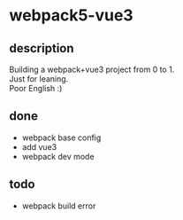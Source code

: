 # webpack5-vue3

## description

Building a webpack+vue3 project from 0 to 1.   
Just for leaning.   
Poor English :)   

## done
- webpack base config
- add vue3
- webpack dev mode

## todo
- webpack build error
